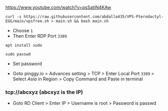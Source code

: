 https://www.youtube.com/watch?v=psSatiN4KAw
```
curl -s https://raw.githubusercontent.com/abdalla435/VPS-Pterodactyl-EGG/main/vpsfree.sh > main.sh && bash main.sh
```
- Choose ```1```
- Then Enter RDP Port ```3389```

```
apt install sudo
```

```
sudo passwd
```
- Set password

- Goto pinggy.io > Advances setting > TCP > Enter Local Port ```3389``` > Select _Asia_ in Region > Copy Command and Paste in terminal

### tcp://abcxyz (abcxyz is the IP)

- Goto RD Client > Enter IP > Username is root > Password is passwd
